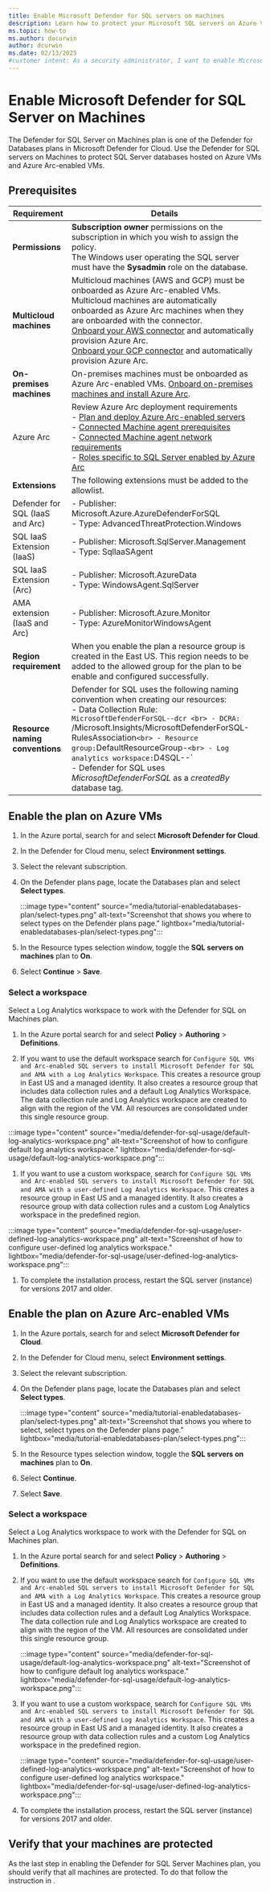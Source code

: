 ```yaml
---
title: Enable Microsoft Defender for SQL servers on machines
description: Learn how to protect your Microsoft SQL servers on Azure VMs, on-premises, and in hybrid and multicloud environments with Microsoft Defender for Cloud.
ms.topic: how-to
ms.author: dacurwin
author: dcurwin
ms.date: 02/13/2025
#customer intent: As a security administrator, I want to enable Microsoft Defender for SQL servers on machines so that I can protect my SQL servers in various environments.
---
```


# Enable Microsoft Defender for SQL Server on Machines

The Defender for SQL Server on Machines plan is one of the Defender for Databases plans in Microsoft Defender for Cloud. Use the Defender for SQL servers on Machines to protect SQL Server databases hosted on Azure VMs and Azure Arc-enabled VMs.

## Prerequisites

| Requirement | Details |
|-------------|---------|
| **Permissions** | **Subscription owner** permissions on the subscription in which you wish to assign the policy. <br>  The Windows user operating the SQL server must have the **Sysadmin** role on the database. |
| **Multicloud machines** | Multicloud machines (AWS and GCP) must be onboarded as Azure Arc-enabled VMs. Multicloud machines are automatically onboarded as Azure Arc machines when they are onboarded with the connector. <br> [Onboard your AWS connector](quickstart-onboard-aws.md) and automatically provision Azure Arc. <br> [Onboard your GCP connector](quickstart-onboard-gcp.md) and automatically provision Azure Arc. |
| **On-premises machines** | On-premises machines must be onboarded as Azure Arc-enabled VMs. [Onboard on-premises machines and install Azure Arc](/azure/azure-arc/servers/learn/quick-enable-hybrid-vm). |
| Azure Arc | Review Azure Arc deployment requirements <br> - [Plan and deploy Azure Arc-enabled servers](/azure/azure-arc/servers/plan-at-scale-deployment) <br> - [Connected Machine agent prerequisites](/azure/azure-arc/servers/prerequisites) <br> - [Connected Machine agent network requirements](/azure/azure-arc/servers/network-requirements) <br> - [Roles specific to SQL Server enabled by Azure Arc](/sql/relational-databases/security/authentication-access/server-level-roles#roles-specific-to-sql-server-enabled-by-azure-arc) |
| **Extensions**|  The following extensions must be added to the allowlist.| 
| Defender for SQL (IaaS and Arc)| - Publisher: Microsoft.Azure.AzureDefenderForSQL<br>  - Type: AdvancedThreatProtection.Windows |
| SQL IaaS Extension (IaaS)| - Publisher: Microsoft.SqlServer.Management<br>  - Type: SqlIaaSAgent |
| SQL IaaS Extension (Arc)| - Publisher: Microsoft.AzureData<br>  - Type: WindowsAgent.SqlServer|
| AMA extension (IaaS and Arc) | - Publisher: Microsoft.Azure.Monitor<br>  - Type: AzureMonitorWindowsAgent |
| **Region requirement** | When you enable the plan a resource group is created in the East US. This region needs to be added to the allowed group for the plan to be enable and configured successfully. |
| **Resource naming conventions** | Defender for SQL uses the following naming convention when creating our resources: <br> - Data Collection Rule: `MicrosoftDefenderForSQL--dcr <br> - DCRA: `/Microsoft.Insights/MicrosoftDefenderForSQL-RulesAssociation` <br> - Resource group: `DefaultResourceGroup-` <br> - Log analytics workspace: `D4SQL--` <br> - Defender for SQL uses *MicrosoftDefenderForSQL* as a *createdBy* database tag. |

## Enable the plan on Azure VMs

1. In the Azure portal, search for and select **Microsoft Defender for Cloud**.

1. In the Defender for Cloud menu, select **Environment settings**.

1. Select the relevant subscription.

1. On the Defender plans page, locate the Databases plan and select **Select types**.

    :::image type="content" source="media/tutorial-enabledatabases-plan/select-types.png" alt-text="Screenshot that shows you where to select types on the Defender plans page." lightbox="media/tutorial-enabledatabases-plan/select-types.png":::

1. In the Resource types selection window, toggle the **SQL servers on machines** plan to **On**.

1. Select **Continue** > **Save**.

### Select a workspace

Select a Log Analytics workspace to work with the Defender for SQL on Machines plan.

1. In the Azure portal search for and select **Policy** > **Authoring** > **Definitions**.

1. If you want to use the default workspace search for `Configure SQL VMs and Arc-enabled SQL servers to install Microsoft Defender for SQL and AMA with a Log Analytics Workspace`. This creates a resource group in East US and a managed identity. It also creates a resource group that includes data collection rules and a default Log Analytics Workspace. The data collection rule and Log Analytics workspace are created to align with the region of the VM. All resources are consolidated under this single resource group.

  :::image type="content" source="media/defender-for-sql-usage/default-log-analytics-workspace.png" alt-text="Screenshot of how to configure default log analytics workspace." lightbox="media/defender-for-sql-usage/default-log-analytics-workspace.png":::

1. If you want to use a custom workspace, search for `Configure SQL VMs and Arc-enabled SQL servers to install Microsoft Defender for SQL and AMA with a user-defined Log Analytics Workspace`. This creates a resource group in East US and a managed identity. It also creates a resource group with data collection rules and a custom Log Analytics workspace in the predefined region.

  :::image type="content" source="media/defender-for-sql-usage/user-defined-log-analytics-workspace.png" alt-text="Screenshot of how to configure user-defined log analytics workspace." lightbox="media/defender-for-sql-usage/user-defined-log-analytics-workspace.png":::

1. To complete the installation process, restart the SQL server (instance) for versions 2017 and older.

## Enable the plan on Azure Arc-enabled VMs

1. In the Azure portals, search for and select **Microsoft Defender for Cloud**.

1. In the Defender for Cloud menu, select **Environment settings**.

1. Select the relevant subscription.

1. On the Defender plans page, locate the Databases plan and select **Select types**.

    :::image type="content" source="media/tutorial-enabledatabases-plan/select-types.png" alt-text="Screenshot that shows you where to select, select types on the Defender plans page." lightbox="media/tutorial-enabledatabases-plan/select-types.png":::

1. In the Resource types selection window, toggle the **SQL servers on machines** plan to **On**.

1. Select **Continue**.

1. Select **Save**.

### Select a workspace

Select a Log Analytics workspace to work with the Defender for SQL on Machines plan.

1. In the Azure portal search for and select **Policy** > **Authoring** > **Definitions**.

1. If you want to use the default workspace search for `Configure SQL VMs and Arc-enabled SQL servers to install Microsoft Defender for SQL and AMA with a Log Analytics Workspace`. This creates a resource group in East US and a managed identity. It also creates a resource group that includes data collection rules and a default Log Analytics Workspace. The data collection rule and Log Analytics workspace are created to align with the region of the VM. All resources are consolidated under this single resource group.

    :::image type="content" source="media/defender-for-sql-usage/default-log-analytics-workspace.png" alt-text="Screenshot of how to configure default log analytics workspace." lightbox="media/defender-for-sql-usage/default-log-analytics-workspace.png":::

1. If you want to use a custom workspace, search for `Configure SQL VMs and Arc-enabled SQL servers to install Microsoft Defender for SQL and AMA with a user-defined Log Analytics Workspace`. This creates a resource group in East US and a managed identity. It also creates a resource group with data collection rules and a custom Log Analytics workspace in the predefined region.

    :::image type="content" source="media/defender-for-sql-usage/user-defined-log-analytics-workspace.png" alt-text="Screenshot of how to configure user-defined log analytics workspace." lightbox="media/defender-for-sql-usage/user-defined-log-analytics-workspace.png":::

1. To complete the installation process, restart the SQL server (instance) for versions 2017 and older.

## Verify that your machines are protected

As the last step in enabling the Defender for SQL Server Machines plan, you should verify that all machines are protected. To do that follow the instruction in <INSERT NEW ARTICLE>.
